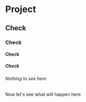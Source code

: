 # Project
## Check
### Check
#### Check
##### Check
###### Nothing to see here

Now let's see what will happen here
